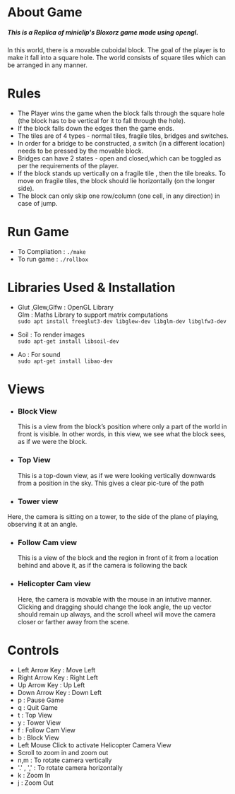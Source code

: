 # About Game
##### This is a Replica of miniclip's Bloxorz game made using opengl.
In this world, there is a movable cuboidal block. The goal of the player is to
make it fall into a square hole. The world consists of square tiles which can
be arranged in any manner.

# Rules
* The Player wins the game when the block falls through the square hole
  (the block has to be vertical for it to fall through the hole).
* If the block falls down the edges then the game ends.
* The tiles are of 4 types - normal tiles, fragile tiles, bridges and switches.
* In order for a bridge to be constructed, a switch (in a different location)
  needs to be pressed by the movable block.
* Bridges can have 2 states - open and closed,which can be toggled as per the requirements
  of the player.
* If the block stands up vertically on a fragile  tile , then the tile breaks.
  To move on fragile tiles, the block should lie horizontally (on the longer side).
* The block can only skip one row/column (one cell, in any direction) in case of jump.

# Run Game
* To Compliation : `./make`
* To run game : `./rollbox`

# Libraries Used & Installation

* Glut ,Glew,Glfw : OpenGL Library
  <br>
  Glm : Maths Library to support matrix computations
  <br>
  `sudo apt install freeglut3-dev libglew-dev libglm-dev libglfw3-dev`

* Soil : To render images
   <br>
  `sudo apt-get install libsoil-dev`
* Ao : For sound
  <br>
  `sudo apt-get install libao-dev`

# Views

* ### Block View
  This is a view from the block’s position where only a part of the world in
  front is visible. In other words, in this view, we see what the block sees, as
   if we were the block.

* ### Top View
  This is a top-down view, as if we were looking vertically downwards
  from a position in the sky. This gives a clear pic-ture of the path

* ### Tower view
Here, the camera is sitting on a tower, to the side of the plane of playing,
observing it at an angle.

* ### Follow Cam view
  This is a view of the block and the region in front of it from a location
  behind and above it, as if the camera is following the back

* ### Helicopter Cam view
  Here, the camera is movable with the mouse in an intutive manner.
  Clicking and dragging should change the look angle, the up vector should
  remain up always, and the scroll wheel will move the camera closer or farther
  away from the scene.

# Controls

* Left Arrow Key : Move Left
* Right Arrow Key : Right Left
* Up Arrow Key : Up Left
* Down Arrow Key : Down Left
* p : Pause Game
* q : Quit Game
* t : Top View
* y : Tower View
* f : Follow Cam View
* b : Block View
* Left Mouse Click to activate Helicopter Camera View
* Scroll to zoom in and zoom out
* n,m : To rotate camera vertically
* '.' , ',' : To rotate camera horizontally
* k : Zoom In
* j : Zoom Out
